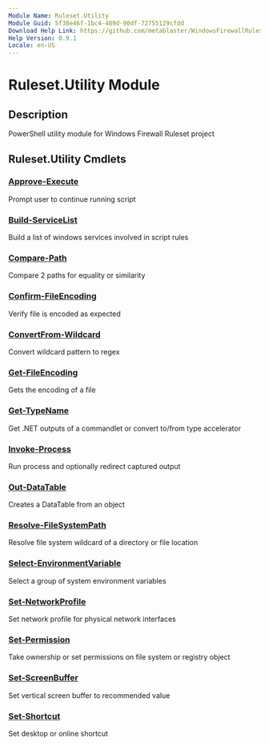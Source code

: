```yaml
---
Module Name: Ruleset.Utility
Module Guid: 5f38e46f-1bc4-489d-90df-72755129cfdd
Download Help Link: https://github.com/metablaster/WindowsFirewallRuleset/tree/master/Config/HelpContent/0.9.1
Help Version: 0.9.1
Locale: en-US
---
```


# Ruleset.Utility Module

## Description

PowerShell utility module for Windows Firewall Ruleset project

## Ruleset.Utility Cmdlets

### [Approve-Execute](Approve-Execute.md)

Prompt user to continue running script

### [Build-ServiceList](Build-ServiceList.md)

Build a list of windows services involved in script rules

### [Compare-Path](Compare-Path.md)

Compare 2 paths for equality or similarity

### [Confirm-FileEncoding](Confirm-FileEncoding.md)

Verify file is encoded as expected

### [ConvertFrom-Wildcard](ConvertFrom-Wildcard.md)

Convert wildcard pattern to regex

### [Get-FileEncoding](Get-FileEncoding.md)

Gets the encoding of a file

### [Get-TypeName](Get-TypeName.md)

Get .NET outputs of a commandlet or convert to/from type accelerator

### [Invoke-Process](Invoke-Process.md)

Run process and optionally redirect captured output

### [Out-DataTable](Out-DataTable.md)

Creates a DataTable from an object

### [Resolve-FileSystemPath](Resolve-FileSystemPath.md)

Resolve file system wildcard of a directory or file location

### [Select-EnvironmentVariable](Select-EnvironmentVariable.md)

Select a group of system environment variables

### [Set-NetworkProfile](Set-NetworkProfile.md)

Set network profile for physical network interfaces

### [Set-Permission](Set-Permission.md)

Take ownership or set permissions on file system or registry object

### [Set-ScreenBuffer](Set-ScreenBuffer.md)

Set vertical screen buffer to recommended value

### [Set-Shortcut](Set-Shortcut.md)

Set desktop or online shortcut
